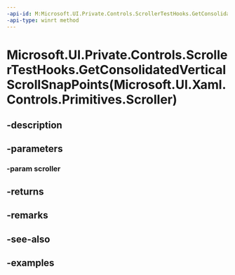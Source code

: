 ```yaml
---
-api-id: M:Microsoft.UI.Private.Controls.ScrollerTestHooks.GetConsolidatedVerticalScrollSnapPoints(Microsoft.UI.Xaml.Controls.Primitives.Scroller)
-api-type: winrt method
---
```


# Microsoft.UI.Private.Controls.ScrollerTestHooks.GetConsolidatedVerticalScrollSnapPoints(Microsoft.UI.Xaml.Controls.Primitives.Scroller)

<!--
public static System.Collections.Generic.IList<Microsoft.UI.Xaml.Controls.Primitives.ScrollSnapPointBase> GetConsolidatedVerticalScrollSnapPoints (Microsoft.UI.Xaml.Controls.Primitives.Scroller scroller);
-->


## -description

## -parameters

### -param scroller

## -returns

## -remarks

## -see-also

## -examples



